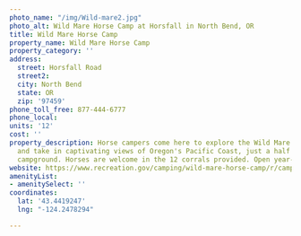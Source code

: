 ```yaml
---
photo_name: "/img/Wild-mare2.jpg"
photo_alt: Wild Mare Horse Camp at Horsfall in North Bend, OR
title: Wild Mare Horse Camp
property_name: Wild Mare Horse Camp
property_category: ''
address:
  street: Horsfall Road
  street2: 
  city: North Bend
  state: OR
  zip: '97459'
phone_toll_free: 877-444-6777
phone_local: 
units: '12'
cost: ''
property_description: Horse campers come here to explore the Wild Mare Horse Trail
  and take in captivating views of Oregon's Pacific Coast, just a half mile from the
  campground. Horses are welcome in the 12 corrals provided. Open year-round.
website: https://www.recreation.gov/camping/wild-mare-horse-camp/r/campgroundDetails.do?contractCode=NRSO&parkId=70456
amenityList:
- amenitySelect: ''
coordinates:
  lat: '43.4419247'
  lng: "-124.2478294"

---
```

